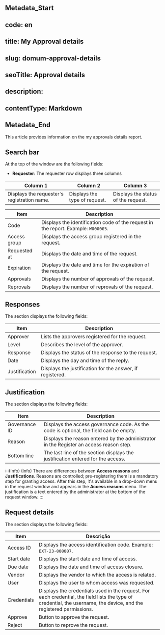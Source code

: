 ## Metadata_Start 
## code: en
## title: My Approval details 
## slug: domum-approval-details 
## seoTitle: Approval details 
## description:  
## contentType: Markdown 
## Metadata_End
This article provides information on the my approvals details report.

## Search bar

At the top of the window are the following fields:

- **Requester**: The requester row displays three columns

| Column 1 | Column 2 | Column 3 |
| --- | --- | --- |
| Displays the requester's registration name. | Displays the type of request. | Displays the status of the request. |

| Item | Description |
| --- | --- |
| Code | Displays the identification code of the request in the report. Example: `W000005`. |
| Access group | Displays the access group registered in the request. |
| Requested at | Displays the date and time of the request. |
| Expiration | Displays the date and time for the expiration of the request. |
| Approvals | Displays the number of approvals of the request. |
| Reprovals | Displays the number of reprovals of the request. |

## Responses

The section displays the following fields:

| Item | Description |
| --- | --- |
| Approver | Lists the approvers registered for the request. |
| Level | Describes the level of the approver. |
| Response | Displays the status of the response to the request. |
| Date | Displays the day and time of the reply. |
| Justification | Displays the justification for the answer, if registered. |

## Justification

The section displays the following fields:

| Item | Description |
| --- | --- |
| Governance ID | Displays the access governance code. As the code is optional, the field can be empty. |
| Reason | Displays the reason entered by the administrator in the Register an access reason step. |
| Bottom line | The last line of the section displays the justification entered for the access. |

:::(Info) (Info)
There are differences between **Access reasons** and **Justifications**. Reasons are controlled; pre-registering them is a mandatory step for granting access. After this step, it's available in a drop-down menu in the request window and appears in the **Access reasons** menu. The justification is a text entered by the administrator at the bottom of the request window.
:::

## Request details

The section displays the following fields:

| Item | Descrição |
| --- | --- |
| Access ID | Displays the access identification code. Example: `EXT-23-000007`. |
| Start date | Displays the start date and time of access. |
| Due date | Displays the date and time of access closure. |
| Vendor | Displays the vendor to which the access is related. |
| User | Displays the user to whom access was requested. |
| Credentials | Displays the credentials used in the request. For each credential, the field lists the type of credential, the username, the device, and the registered permissions. |
| Approve | Button to approve the request. |
| Reject | Button to reprove the request. |